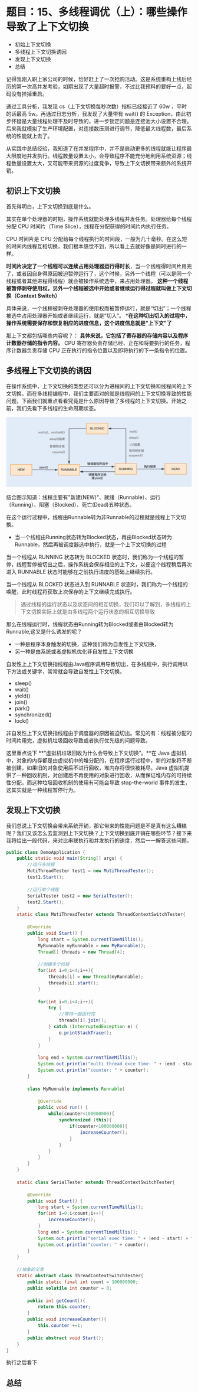 # 题目：15、多线程调优（上）：哪些操作导致了上下文切换
- 初始上下文切换
- 多线程上下文切换诱因
- 发现上下文切换
- 总结

记得我刚入职上家公司的时候，恰好赶上了一次抢购活动。这是系统重构上线后经历的第一次高并发考验，如期出现了大量超时报警，不过比我预料的要好一点，起码没有挂掉重启。

通过工具分析，我发现 cs（上下文切换每秒次数）指标已经接近了 60w ，平时的话最高 5w。再通过日志分析，我发现了大量带有 wait() 的 Exception，由此初步怀疑是大量线程处理不及时导致的，进一步锁定问题是连接池大小设置不合理。后来我就模拟了生产环境配置，对连接数压测进行调节，降低最大线程数，最后系统的性能就上去了。

从实践中总结经验，我知道了在并发程序中，并不是启动更多的线程就能让程序最大限度地并发执行。线程数量设置太小，会导致程序不能充分地利用系统资源；线程数量设置太大，又可能带来资源的过度竞争，导致上下文切换带来额外的系统开销。

## 初识上下文切换
首先得明白，上下文切换到底是什么。

其实在单个处理器的时期，操作系统就能处理多线程并发任务。处理器给每个线程分配 CPU 时间片（Time Slice），线程在分配获得的时间片内执行任务。

CPU 时间片是 CPU 分配给每个线程执行的时间段，一般为几十毫秒。在这么短的时间内线程互相切换，我们根本感觉不到，所以看上去就好像是同时进行的一样。

**时间片决定了一个线程可以连续占用处理器运行得时长**，当一个线程得时间片用完了，或者因自身得原因被迫暂停运行了，这个时候，另外一个线程（可以是同一个线程或者其他进程得线程）就会被操作系统选中，来占用处理器。 **这种一个线程被暂停剥夺使用权，另外一个线程被选中开始或者继续运行得过程就叫做上下文切换（Context Switch）**

具体来说，一个线程被剥夺处理器的使用权而被暂停运行，就是“切出”；一个线程被选中占用处理器开始或者继续运行，就是“切入”。 ***在这种切出切入的过程中，操作系统需要保存和恢复相应的进度信息，这个进度信息就是"上下文"了**

那上下文都包括哪些内容呢？： **具体来说，它包括了寄存器的存储内容以及程序计数器存储的指令内容。** CPU 寄存器负责存储已经、正在和将要执行的任务，程序计数器负责存储 CPU 正在执行的指令位置以及即将执行的下一条指令的位置。

## 多线程上下文切换的诱因
在操作系统中，上下文切换的类型还可以分为进程间的上下文切换和线程间的上下文切换。而在多线程编程中，我们主要面对的就是线程间的上下文切换导致的性能问题，下面我们就重点看看究竟是什么原因导致了多线程的上下文切换。开始之前，我们先看下多线程的生命周期状态。

![Demo](images/线程的生命周期.png)

结合图示知道：线程主要有"新建(NEW)"、就绪（Runnable）、运行（Running）、阻塞（Blocked）、死亡(Dead)五种状态。

在这个运行过程中，线程由Runnable转为非Runnable的过程就是线程上下文切换。

- 当一个线程由Running状态转为Blocked状态，再由Blocked状态转为Runnable，然后再被调度器选中执行，就是一个上下文切换的过程

当一个线程从 RUNNING 状态转为 BLOCKED 状态时，我们称为一个线程的暂停，线程暂停被切出之后，操作系统会保存相应的上下文，以便这个线程稍后再次进入 RUNNABLE 状态时能够在之前执行进度的基础上继续执行。

当一个线程从 BLOCKED 状态进入到 RUNNABLE 状态时，我们称为一个线程的唤醒，此时线程将获取上次保存的上下文继续完成执行。

> 通过线程的运行状态以及状态间的相互切换，我们可以了解到，多线程的上下文切换实际上就是由多线程两个运行状态的相互切换导致

那么在线程运行时，线程状态由Running转为Blocked或者由Blocked转为Runnable,这又是什么诱发的呢？

- 一种是程序本身触发的切换，这种我们称为自发性上下文切换，
- 另一种是由系统或者虚拟机优化非自发性上下文切换

自发性上上下文切换指线程由Java程序调用导致切出，在多线程中，执行调用以下方法或关键字，常常就会导致自发性上下文切换。

- sleep()
- wait()
- yield()
- join()
- park()
- synchronized()
- lock()

非自发性上下文切换指线程由于调度器的原因被迫切出。常见的有：线程被分配的时间片用完，虚拟机垃圾回收导致或者执行优先级的问题导致。

这里重点说下 **“虚拟机垃圾回收为什么会导致上下文切换”。**在 Java 虚拟机中，对象的内存都是由虚拟机中的堆分配的，在程序运行过程中，新的对象将不断被创建，如果旧的对象使用后不进行回收，堆内存将很快被耗尽。Java 虚拟机提供了一种回收机制，对创建后不再使用的对象进行回收，从而保证堆内存的可持续性分配。而这种垃圾回收机制的使用有可能会导致 stop-the-world 事件的发生，这其实就是一种线程暂停行为。

## 发现上下文切换
我们总说上下文切换会带来系统开销，那它带来的性能问题是不是真有这么糟糕呢？我们又该怎么去监测到上下文切换？上下文切换到底开销在哪些环节？接下来我将给出一段代码，来对比串联执行和并发执行的速度，然后一一解答这些问题。

```java
public class DemoApplication {
    public static void main(String[] args) {
        //运行多线程
        MutiThreadTester test1 = new MutiThreadTester();
        test1.Start();

        //运行单个线程
        SerialTester test2 = new SerialTester();
        test2.Start();
    }
    static class MutiThreadTester extends ThreadContextSwitchTester{

        @Override
        public void Start() {
            long start = System.currentTimeMillis();
            MyRunnable myRunnable = new MyRunnable();
            Thread[] threads = new Thread[4];

            //创建多个线程
            for(int i=0;i<4;i++){
                threads[i] = new Thread(myRunnable);
                threads[i].start();
            }

            for(int i=0;i<4;i++){
                try {
                    //等待一起运行完
                    threads[i].join();
                } catch (InterruptedException e) {
                    e.printStackTrace();
                }
            }

            long end = System.currentTimeMillis();
            System.out.println("multi thread exce time: " + (end - start) + "s");
            System.out.println("counter: " + counter);
        }

        class MyRunnable implements Runnable{

            @Override
            public void run() {
                while(counter<100000000){
                    synchronized (this){
                        if(counter<100000000){
                            increaseCounter();
                        }
                    }
                }
            }
        }
    }

    static class SerialTester extends ThreadContextSwitchTester{

        @Override
        public void Start() {
            long start = System.currentTimeMillis();
            for(int i=0;i<count;i++){
                increaseCounter();
            }
            long end = System.currentTimeMillis();
            System.out.println("serial exec time: " + (end - start) + "s");
            System.out.println("counter: " + counter);
        }
    }

    //抽象的父类
    static abstract class ThreadContextSwitchTester{
        public static final int count = 100000000;
        public volatile int counter = 0;

        public int getCount(){
            return this.counter;
        }
        public void increaseCounter(){
            this.counter +=1;
        }
        public abstract void Start();
    }
}
```
执行之后看下

## 总结
























